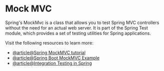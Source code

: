 # Mock MVC

Spring's MockMvc is a class that allows you to test Spring MVC controllers without the need for an actual web server. It is part of the Spring Test module, which provides a set of testing utilities for Spring applications.

Visit the following resources to learn more:

- [@article@Spring MockMVC tutorial](https://zetcode.com/spring/mockmvc/)
- [@article@Spring Boot MockMVC Example](https://howtodoinjava.com/spring-boot2/testing/spring-boot-mockmvc-example/)
- [@article@Integration Testing in Spring](https://baeldung.com/integration-testing-in-spring)